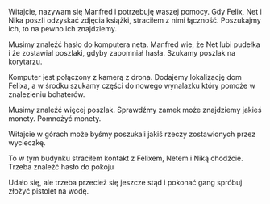 Witajcie, nazywam się Manfred i potrzebuję waszej pomocy. Gdy Felix, Net i Nika poszli odzyskać zdjęcia książki, straciłem z nimi łączność. Poszukajmy ich, to na pewno ich znajdziemy.

Musimy znaleźć hasło do komputera neta. Manfred wie, że Net lubi pudełka i że zostawiał poszlaki, gdyby zapomniał hasła. Szukamy poszlak na korytarzu. 

Komputer jest połączony z kamerą z drona. Dodajemy lokalizację dom Felixa, a w środku szukamy części do nowego wynalazku który pomoże w znalezieniu bohaterów. 

Musimy znaleźć więcej poszlak. Sprawdźmy zamek może znajdziemy jakieś monety. Pomnożyć monety. 

Witajcie w górach może byśmy poszukali jakiś rzeczy zostawionych przez wycieczkę.

To w tym budynku straciłem kontakt z Felixem, Netem i Niką chodźcie. Trzeba znaleźć hasło do pokoju

Udało się, ale trzeba przecież się jeszcze stąd i pokonać gang spróbuj złożyć pistolet na wodę.
